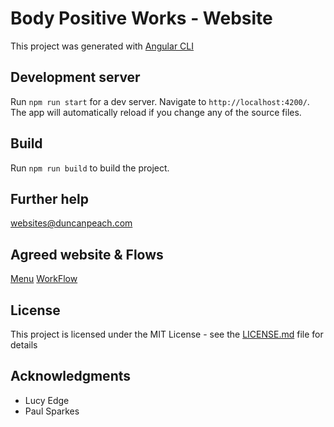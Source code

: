 # Body Positive Works - Website

This project was generated with [Angular CLI](https://github.com/angular/angular-cli)

## Development server

Run `npm run start` for a dev server. Navigate to `http://localhost:4200/`. The app will automatically reload if you change any of the source files.


## Build

Run `npm run build` to build the project.


## Further help

websites@duncanpeach.com

## Agreed website & Flows

[Menu](https://github.com/arnevit83/BodyPositiveWorks/blob/master/website_struture/BoPoMenu.pdf)
[WorkFlow](https://github.com/arnevit83/BodyPositiveWorks/blob/master/website_struture/BoPoWorkswebsite.pdf)

## License

This project is licensed under the MIT License - see the [LICENSE.md](LICENSE.md) file for details

## Acknowledgments

* Lucy Edge
* Paul Sparkes
